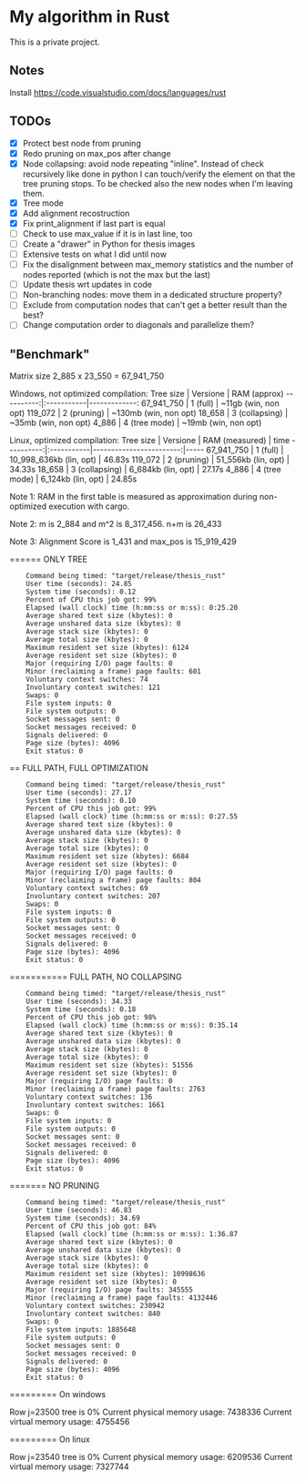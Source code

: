 # My algorithm in Rust
This is a private project.


## Notes
Install https://code.visualstudio.com/docs/languages/rust

## TODOs
- [x] Protect best node from pruning
- [x] Redo pruning on max_pos after change
- [x] Node collapsing: avoid node repeating "inline". Instead of check recursively like done in python I can touch/verify the element on that the tree pruning stops. To be checked also the new nodes when I'm leaving them.
- [x] Tree mode
- [x] Add alignment recostruction
- [x] Fix print_alignment if last part is equal
- [ ] Check to use max_value if it is in last line, too
- [ ] Create a "drawer" in Python for thesis images
- [ ] Extensive tests on what I did until now
- [ ] Fix the disalignment between max_memory statistics and the number of nodes reported (which is not the max but the last)
- [ ] Update thesis wrt updates in code
- [ ] Non-branching nodes: move them in a dedicated structure property?
- [ ] Exclude from computation nodes that can't get a better result than the best?
- [ ] Change computation order to diagonals and parallelize them?

## "Benchmark"

Matrix size 2_885 x 23_550 = 67_941_750

Windows, not optimized compilation:
Tree size  | Versione   | RAM (approx)
----------:|:-----------|-------------:
67_941_750 | 1 (full)   | ~11gb (win, non opt)
119_072 | 2 (pruning)   | ~130mb (win, non opt)
18_658 | 3 (collapsing) | ~35mb (win, non opt)
4_886 | 4 (tree mode)   | ~19mb (win, non opt)

Linux, optimized compilation:
Tree size  | Versione   | RAM (measured)          | time
----------:|:-----------|------------------------:|-----
67_941_750 | 1 (full)   | 10_998_636kb (lin, opt) | 46.83s
119_072 | 2 (pruning)   | 51_556kb (lin, opt)     | 34.33s
18_658 | 3 (collapsing) | 6_684kb (lin, opt)      | 27.17s
4_886 | 4 (tree mode)   | 6_124kb (lin, opt)      | 24.85s

Note 1: RAM in the first table is measured as approximation during non-optimized execution with cargo.

Note 2: m is 2_884 and m^2 is 8_317_456. n+m is 26_433

Note 3: Alignment Score is 1_431 and max_pos is 15_919_429



====== ONLY TREE

        Command being timed: "target/release/thesis_rust"
        User time (seconds): 24.85
        System time (seconds): 0.12
        Percent of CPU this job got: 99%
        Elapsed (wall clock) time (h:mm:ss or m:ss): 0:25.20
        Average shared text size (kbytes): 0
        Average unshared data size (kbytes): 0
        Average stack size (kbytes): 0
        Average total size (kbytes): 0
        Maximum resident set size (kbytes): 6124
        Average resident set size (kbytes): 0
        Major (requiring I/O) page faults: 0
        Minor (reclaiming a frame) page faults: 601
        Voluntary context switches: 74
        Involuntary context switches: 121
        Swaps: 0
        File system inputs: 0
        File system outputs: 0
        Socket messages sent: 0
        Socket messages received: 0
        Signals delivered: 0
        Page size (bytes): 4096
        Exit status: 0

== FULL PATH, FULL OPTIMIZATION

        Command being timed: "target/release/thesis_rust"
        User time (seconds): 27.17
        System time (seconds): 0.10
        Percent of CPU this job got: 99%
        Elapsed (wall clock) time (h:mm:ss or m:ss): 0:27.55
        Average shared text size (kbytes): 0
        Average unshared data size (kbytes): 0
        Average stack size (kbytes): 0
        Average total size (kbytes): 0
        Maximum resident set size (kbytes): 6684
        Average resident set size (kbytes): 0
        Major (requiring I/O) page faults: 0
        Minor (reclaiming a frame) page faults: 804
        Voluntary context switches: 69
        Involuntary context switches: 207
        Swaps: 0
        File system inputs: 0
        File system outputs: 0
        Socket messages sent: 0
        Socket messages received: 0
        Signals delivered: 0
        Page size (bytes): 4096
        Exit status: 0

=========== FULL PATH, NO COLLAPSING

        Command being timed: "target/release/thesis_rust"
        User time (seconds): 34.33
        System time (seconds): 0.18
        Percent of CPU this job got: 98%
        Elapsed (wall clock) time (h:mm:ss or m:ss): 0:35.14
        Average shared text size (kbytes): 0
        Average unshared data size (kbytes): 0
        Average stack size (kbytes): 0
        Average total size (kbytes): 0
        Maximum resident set size (kbytes): 51556
        Average resident set size (kbytes): 0
        Major (requiring I/O) page faults: 0
        Minor (reclaiming a frame) page faults: 2763
        Voluntary context switches: 136
        Involuntary context switches: 1661
        Swaps: 0
        File system inputs: 0
        File system outputs: 0
        Socket messages sent: 0
        Socket messages received: 0
        Signals delivered: 0
        Page size (bytes): 4096
        Exit status: 0

======= NO PRUNING

        Command being timed: "target/release/thesis_rust"
        User time (seconds): 46.83
        System time (seconds): 34.69
        Percent of CPU this job got: 84%
        Elapsed (wall clock) time (h:mm:ss or m:ss): 1:36.87
        Average shared text size (kbytes): 0
        Average unshared data size (kbytes): 0
        Average stack size (kbytes): 0
        Average total size (kbytes): 0
        Maximum resident set size (kbytes): 10998636
        Average resident set size (kbytes): 0
        Major (requiring I/O) page faults: 345555
        Minor (reclaiming a frame) page faults: 4132446
        Voluntary context switches: 230942
        Involuntary context switches: 840
        Swaps: 0
        File system inputs: 1885648
        File system outputs: 0
        Socket messages sent: 0
        Socket messages received: 0
        Signals delivered: 0
        Page size (bytes): 4096
        Exit status: 0



========= On windows

Row j=23500 tree is 0%
Current physical memory usage: 7438336
Current virtual memory usage: 4755456

========= On linux

Row j=23540 tree is 0%
Current physical memory usage: 6209536
Current virtual memory usage: 7327744